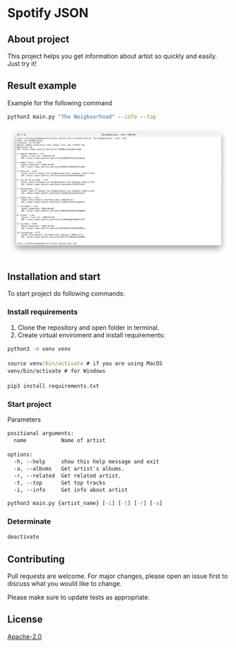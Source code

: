 # Spotify JSON

## About project

This project helps you get information about artist so quickly and easily. Just try it!

## Result example

Example for the following command

```cmd
python3 main.py "The Neigbourhood" --info --top
```

![Example](./example.png)

## Installation and start

To start project do following commands:

### Install requirements

1. Clone the repository and open folder in terminal.
2. Create virtual enviroment and install requirements:

```cmd
python3 -m venv venv

source venv/bin/activate # if you are using MacOS
venv/bin/activate # for Windows

pip3 install requirements.txt
```

### Start project

Parameters

```
positional arguments:
  name           Name of artist

options:
  -h, --help     show this help message and exit
  -a, --albums   Get artist's albums.
  -r, --related  Get related artist.
  -t, --top      Get top tracks
  -i, --info     Get info about artist
```

```cmd
python3 main.py {artist_name} [-i] [-t] [-r] [-a]
```

### Determinate

```cmd
deactivate
```

## Contributing

Pull requests are welcome. For major changes, please open an issue first
to discuss what you would like to change.

Please make sure to update tests as appropriate.

## License

[Apache-2.0](https://www.apache.org/licenses/LICENSE-2.0)
